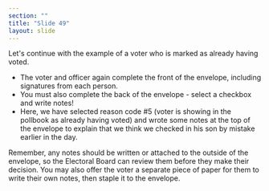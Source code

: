 ```yaml
---
section: ""
title: "Slide 49"
layout: slide
---
```


Let's continue with the example of a voter who is marked as already having voted.

- The voter and officer again complete the front of the envelope, including signatures from each person.
- You must also complete the back of the envelope - select a checkbox and write notes!
- Here, we have selected reason code #5 (voter is showing in the pollbook as already having voted) and wrote some notes at the top of the envelope to explain that we think we checked in his son by mistake earlier in the day.

Remember, any notes should be written or attached to the outside of the envelope, so the Electoral Board can review them before they make their decision. You may also offer the voter a separate piece of paper for them to write their own notes, then staple it to the envelope.